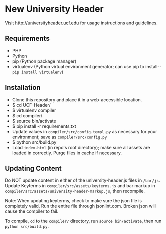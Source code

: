 # New University Header

Visit http://universityheader.ucf.edu for usage instructions and guidelines.

## Requirements
- PHP
- Python
- pip (Python package manager)
- virtualenv (Python virtual environment generator; can use pip to install--`pip install virtualenv`)

## Installation

- Clone this repository and place it in a web-accessible location.
- $ cd UCF-Header/
- $ virtualenv compiler
- $ cd compiler/
- $ source bin/activate
- $ pip install -r requirements.txt
- Update values in `compiler/src/config.templ.py` as necessary for your environment; save as `compiler/src/config.py`
- $ python src/build.py
- Load `index.html` (in repo's root directory); make sure all assets are loaded in correctly.  Purge files in cache if necessary.

## Updating Content

Do NOT update content in either of the university-header.js files in `/bar/js`. 
Update Keyterms in `compiler/src/assets/keyterms.js` and bar markup in 
`compiler/src/assets/university-header-markup.js`, then recompile.

Note:  When updating keyterms, check to make sure the json file is completely valid.  Run the entire file through jsonlint.com.
Broken json will cause the compiler to fail.

To compile, `cd` to the `compiler/` directory, run `source bin/activate`, then run `python src/build.py`.